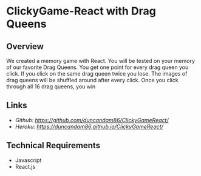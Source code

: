 # ClickyGame-React with Drag Queens

## Overview

We created a memory game with React. You will be tested on your memory of our favorite Drag Queens. You get one point for every drag queen you click. If you click on the same drag queen twice you lose. The images of drag queens will be shuffled around after every click. Once you click through all 16 drag queens, you win 

## Links
* *Github: https://github.com/duncandam86/ClickyGameReact/* 
* *Heroku: https://duncandam86.github.io/ClickyGameReact/*

## Technical Requirements
* Javascript
* React.js

